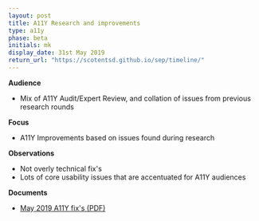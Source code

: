 ```yaml
---
layout: post
title: A11Y Research and improvements
type: a11y
phase: beta
initials: mk
display_date: 31st May 2019
return_url: "https://scotentsd.github.io/sep/timeline/"         
---
```



**Audience**
- Mix of A11Y Audit/Expert Review, and collation of issues from previous research rounds

**Focus**
- A11Y Improvements based on issues found during research

**Observations**
- Not overly technical fix's
- Lots of core usability issues that are accentuated for A11Y audiences

**Documents**
- [May 2019 A11Y fix's (PDF)](../files/SEP_2019_May_31_A11Y.pdf)
